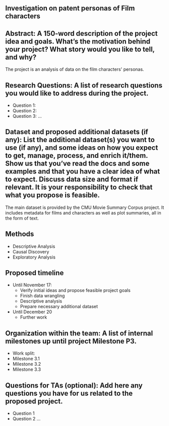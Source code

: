 ## Investigation on patent personas of Film characters


## Abstract: A 150-word description of the project idea and goals. What’s the motivation behind your project? What story would you like to tell, and why?
The project is an analysis of data on the film characters' personas. 

## Research Questions: A list of research questions you would like to address during the project.
- Question 1:
- Question 2:
- Question 3:
...
  
## Dataset and proposed additional datasets (if any): List the additional dataset(s) you want to use (if any), and some ideas on how you expect to get, manage, process, and enrich it/them. Show us that you’ve read the docs and some examples and that you have a clear idea of what to expect. Discuss data size and format if relevant. It is your responsibility to check that what you propose is feasible.
The main dataset is provided by the CMU Movie Summary Corpus project. It includes metadata for films and characters as well as plot summaries, all in the form of text.

## Methods
- Descriptive Analysis
- Causal Discovery
- Exploratory Analysis 

## Proposed timeline
- Until November 17:
  - Verify initial ideas and propose feasible project goals
  - Finish data wrangling
  - Descriptive analysis
  - Prepare necessary additional dataset
- Until December 20
  - Further work

## Organization within the team: A list of internal milestones up until project Milestone P3.
- Work split:
- Milestone 3.1
- Milestone 3.2
- Milestone 3.3

## Questions for TAs (optional): Add here any questions you have for us related to the proposed project.
- Question 1
- Question 2
...
